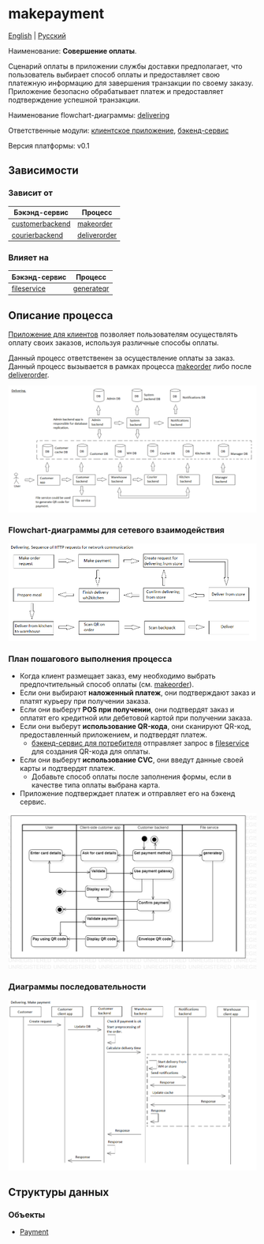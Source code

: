 # makepayment

[English](makepayment.md) | [Русский](makepayment.ru.md)

Наименование: **Совершение оплаты**.

Сценарий оплаты в приложении службы доставки предполагает, что пользователь выбирает способ оплаты и предоставляет свою платежную информацию для завершения транзакции по своему заказу.
Приложение безопасно обрабатывает платеж и предоставляет подтверждение успешной транзакции.

Наименование flowchart-диаграммы: [delivering](../../flowchartnames/delivering.ru.md)

Ответственные модули: [клиентское приложение](../../frontend/customerclient.ru.md), [бэкенд-сервис](../../backend/customerbackend.ru.md)

Версия платформы: v0.1

## Зависимости

### Зависит от

| Бэкэнд-сервис | Процесс |
| --- | ---- |
| [customerbackend](../../backend/customerbackend.ru.md) | [makeorder](../delivering/makeorder.ru.md) |
| [courierbackend](../../backend/courierbackend.ru.md) | [deliverorder](../delivering/deliverorder.ru.md) |

### Влияет на

| Бэкэнд-сервис | Процесс |
| --- | ---- |
| [fileservice](../../backend/fileservice.ru.md) | [generateqr](../fileservice/generateqr.ru.md) |

## Описание процесса

[Приложение для клиентов](../../frontend/customerclient.md) позволяет пользователям осуществлять оплату своих заказов, используя различные способы оплаты.

Данный процесс ответственен за осуществление оплаты за заказ. Данный процесс вызывается в рамках процесса [makeorder](../delivering/makeorder.ru.md) либо после [deliverorder](../delivering/deliverorder.ru.md).

![delivering_overall](../../img/flowchartnames/delivering_overall.png)

### Flowchart-диаграммы для сетевого взаимодействия

![overall.delivering](../../img/flowcharts/overall.delivering.png)

### План пошагового выполнения процесса

- Когда клиент размещает заказ, ему необходимо выбрать предпочтительный способ оплаты (см. [makeorder](../delivering/makeorder.ru.md)).
- Если они выбирают **наложенный платеж**, они подтверждают заказ и платят курьеру при получении заказа.
- Если они выберут **POS при получении**, они подтвердят заказ и оплатят его кредитной или дебетовой картой при получении заказа.
- Если они выберут **использование QR-кода**, они сканируют QR-код, предоставленный приложением, и подтвердят платеж.
    - [бэкенд-сервис для потребителя](../../backend/customerbackend.md) отправляет запрос в [fileservice](../../backend/fileservice.md) для создания QR-кода для оплаты.
- Если они выберут **использование CVC**, они введут данные своей карты и подтвердят платеж.
    - Добавьте способ оплаты после заполнения формы, если в качестве типа оплаты выбрана карта.
- Приложение подтверждает платеж и отправляет его на бэкенд сервис.

![customer.makepayment](../../img/activitydiagrams/customer.makepayment.png)

### Диаграммы последовательности

![delivering.makepaymentrequest](../../img/sequencediagram/delivering.makepaymentrequest.png)

## Структуры данных

### Объекты 

- [Payment](https://github.com/alexeysp11/workflow-lib/blob/main/src/Models/Business/Monetary/Payment.cs)
